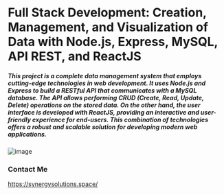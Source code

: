 # Full Stack Development: Creation, Management, and Visualization of Data with Node.js, Express, MySQL, API REST, and ReactJS

##### This project is a complete data management system that employs cutting-edge technologies in web development. It uses Node.js and Express to build a RESTful API that communicates with a MySQL database. The API allows performing CRUD (Create, Read, Update, Delete) operations on the stored data. On the other hand, the user interface is developed with ReactJS, providing an interactive and user-friendly experience for end-users. This combination of technologies offers a robust and scalable solution for developing modern web applications.
![image](https://github.com/user-attachments/assets/e9a8ea18-963d-4ab2-9c7b-e73a9634e48a)

### Contact Me
https://synergysolutions.space/
